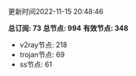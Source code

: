 更新时间2022-11-15 20:48:46

**总订阅: 73**
**总节点: 994**
**有效节点: 348**
- v2ray节点: 218
- trojan节点: 69
- ss节点: 61
